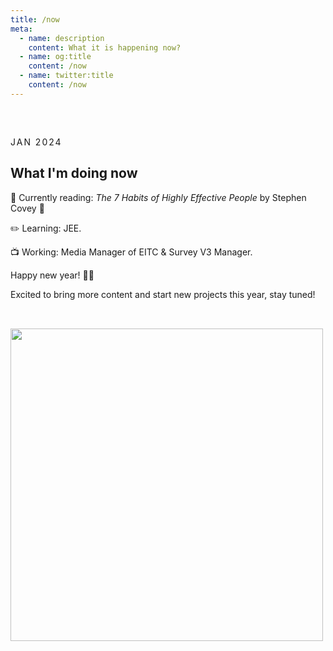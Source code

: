 ```yaml
---
title: /now
meta:
  - name: description
    content: What it is happening now?
  - name: og:title
    content: /now
  - name: twitter:title
    content: /now
---
```


<article class="article">

<time class="time">JAN 2024</time>

# What I'm doing now

📖 Currently reading: <em>The 7 Habits of Highly Effective People</em> by Stephen Covey
 🦀

✏️ Learning: JEE.

📺 Working: Media Manager of EITC & Survey V3 Manager.


Happy new year! 🥳🚀

Excited to bring more content and start new projects this year, stay tuned!

</article>

  <img src="https://64.media.tumblr.com/80c31342301504b079e7e2079a06b4be/31d95c5beb381ec8-d6/s500x750/6e1776a8577a911ddc3c17c95a4b033d532804ca.gifv" width="500"/>

<style scoped>
.prose {
  display: flex;
  flex-flow: row wrap;
  gap: 3rem;
  justify-content: center;
  align-items: center;

  width: calc(100% - 2rem);
  margin-inline: auto;
}

.article {
  padding: 2rem 0;
}

.time {
  text-transform: uppercase;
  font-size: var(--text-base);
  letter-spacing: 2px;
  font-family: var(--font-mono);
  color: var(--color-gray-200);
}

.header-anchor {
  opacity: 0;
  position: absolute;
  top: 2px;
  left: -40px;
  transition: opacity 500ms ease-out;
  min-width: 30px;
  min-height: 30px;
}

img {
  object-fit: contain;
  width: min(500px, 100%);
}

figure {
  padding-block-start: calc(2rem + 1em)
}

figcaption {
  font-style: italic;
  color: var(--color-silver);
}
</style>
